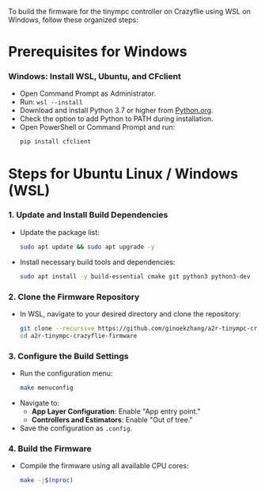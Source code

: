 To build the firmware for the tinympc controller on Crazyflie using WSL on Windows, follow these organized steps:
# Prerequisites for Windows
### Windows: Install WSL, Ubuntu, and CFclient
- Open Command Prompt as Administrator.
- Run: `wsl --install`
- Download and install Python 3.7 or higher from [Python.org](https://www.python.org/).
- Check the option to add Python to PATH during installation.
- Open PowerShell or Command Prompt and run:
  ```bash
  pip install cfclient
  ```
# Steps for Ubuntu Linux  / Windows (WSL)
### 1. Update and Install Build Dependencies
- Update the package list:
  ```bash
  sudo apt update && sudo apt upgrade -y
  ```
- Install necessary build tools and dependencies:
  ```bash
  sudo apt install -y build-essential cmake git python3 python3-dev
  ```

### 2. Clone the Firmware Repository
- In WSL, navigate to your desired directory and clone the repository:
  ```bash
  git clone --recursive https://github.com/ginoekzhang/a2r-tinympc-crazyflie-firmware.git
  cd a2r-tinympc-crazyflie-firmware
  ```

### 3. Configure the Build Settings
- Run the configuration menu:
  ```bash
  make menuconfig
  ```
- Navigate to:
  - **App Layer Configuration**: Enable "App entry point."
  - **Controllers and Estimators**: Enable "Out of tree."
- Save the configuration as `.config`.

### 4. Build the Firmware
- Compile the firmware using all available CPU cores:
  ```bash
  make -j$(nproc)
  ```
